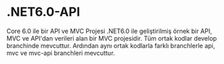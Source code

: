 # .NET6.0-API
Core 6.0 ile bir API ve MVC Projesi
.NET6.0 ile geliştirilmiş örnek bir API, MVC ve API'dan verileri alan bir MVC projesidir.
Tüm ortak kodlar develop branchinde mevcuttur. Ardından aynı ortak kodlarla farklı branchlerle api, mvc ve mvc-api branchleri mevcuttur.
